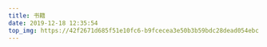 ```yaml
---
title: 书籍
date: 2019-12-18 12:35:54
top_img: https://42f2671d685f51e10fc6-b9fcecea3e50b3b59bdc28dead054ebc.ssl.cf5.rackcdn.com/illustrations/mathematics_4otb.svg
---
```

